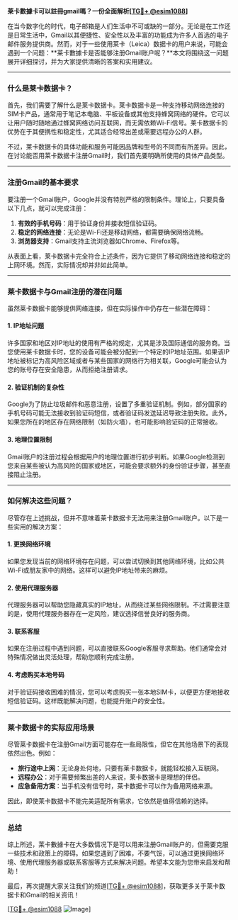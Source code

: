 **莱卡數據卡可以註冊gmail嗎？一份全面解析[[TG💪+ @esim1088](https://t.me/s/esim1088)]**

在当今数字化的时代，电子邮箱是人们生活中不可或缺的一部分。无论是在工作还是日常生活中，Gmail以其便捷性、安全性以及丰富的功能成为许多人首选的电子邮件服务提供商。然而，对于一些使用莱卡（Leica）数据卡的用户来说，可能会遇到一个问题：**莱卡數據卡是否能够注册Gmail账户呢？**本文将围绕这一问题展开详细探讨，并为大家提供清晰的答案和实用建议。

---

### **什么是莱卡数据卡？**

首先，我们需要了解什么是莱卡数据卡。莱卡数据卡是一种支持移动网络连接的SIM卡产品，通常用于笔记本电脑、平板设备或其他支持蜂窝网络的硬件。它可以让用户随时随地通过蜂窝网络访问互联网，而无需依赖Wi-Fi信号。莱卡数据卡的优势在于其便携性和稳定性，尤其适合经常出差或需要远程办公的人群。

不过，莱卡数据卡的具体功能和服务可能因品牌和型号的不同而有所差异。因此，在讨论能否用莱卡数据卡注册Gmail时，我们首先要明确所使用的具体产品类型。

---

### **注册Gmail的基本要求**

要注册一个Gmail账户，Google并没有特别严格的限制条件。理论上，只要具备以下几点，就可以完成注册：

1. **有效的手机号码**：用于验证身份并接收短信验证码。
2. **稳定的网络连接**：无论是Wi-Fi还是移动网络，都需要确保网络流畅。
3. **浏览器支持**：Gmail支持主流浏览器如Chrome、Firefox等。

从表面上看，莱卡数据卡完全符合上述条件，因为它提供了移动网络连接和稳定的上网环境。然而，实际情况却并非如此简单。

---

### **莱卡数据卡与Gmail注册的潜在问题**

虽然莱卡数据卡能够提供网络连接，但在实际操作中仍存在一些潜在障碍：

#### **1. IP地址问题**
许多国家和地区对IP地址的使用有严格的规定，尤其是涉及国际通信的服务商。当您使用莱卡数据卡时，您的设备可能会被分配到一个特定的IP地址范围。如果该IP地址被标记为高风险区域或者与某些国家的网络行为相关联，Google可能会认为您的账号存在安全隐患，从而拒绝注册请求。

#### **2. 验证机制的复杂性**
Google为了防止垃圾邮件和恶意注册，设置了多重验证机制。例如，部分国家的手机号码可能无法接收到验证码短信，或者验证码发送延迟导致注册失败。此外，如果您所在的地区存在网络限制（如防火墙），也可能影响验证码的正常接收。

#### **3. 地理位置限制**
Gmail账户的注册过程会根据用户的地理位置进行初步判断。如果Google检测到您来自某些被认为高风险的国家或地区，可能会要求额外的身份验证步骤，甚至直接阻止注册。

---

### **如何解决这些问题？**

尽管存在上述挑战，但并不意味着莱卡数据卡无法用来注册Gmail账户。以下是一些实用的解决方案：

#### **1. 更换网络环境**
如果您发现当前的网络环境存在问题，可以尝试切换到其他网络环境，比如公共Wi-Fi或朋友家中的网络。这样可以避免IP地址带来的麻烦。

#### **2. 使用代理服务器**
代理服务器可以帮助您隐藏真实的IP地址，从而绕过某些网络限制。不过需要注意的是，使用代理服务器存在一定风险，建议选择信誉良好的服务商。

#### **3. 联系客服**
如果在注册过程中遇到问题，可以直接联系Google客服寻求帮助。他们通常会对特殊情况做出灵活处理，帮助您顺利完成注册。

#### **4. 考虑购买本地号码**
对于验证码接收困难的情况，您可以考虑购买一张本地SIM卡，以便更方便地接收短信验证码。这样既能解决问题，也能提升账户的安全性。

---

### **莱卡数据卡的实际应用场景**

尽管莱卡数据卡在注册Gmail方面可能存在一些局限性，但它在其他场景下的表现依然出色。例如：

- **旅行途中上网**：无论身处何地，只要有莱卡数据卡，就能轻松接入互联网。
- **远程办公**：对于需要频繁出差的人来说，莱卡数据卡是理想的伴侣。
- **应急备用方案**：当手机没有信号时，莱卡数据卡可以作为备用网络来源。

因此，即使莱卡数据卡不能完美适配所有需求，它依然是值得信赖的选择。

---

### **总结**

综上所述，莱卡數據卡在大多数情况下是可以用来注册Gmail账户的，但需要克服一些技术和政策上的障碍。如果您遇到了困难，不要气馁，可以通过更换网络环境、使用代理服务器或联系客服等方式来解决问题。希望本文能为您带来启发和帮助！

最后，再次提醒大家关注我们的频道[[TG💪+ @esim1088](https://t.me/s/esim1088)]，获取更多关于莱卡数据卡和Gmail的相关资讯！ 

[[TG💪+ @esim1088](https://t.me/s/esim1088) ![Image](https://i.postimg.cc/4NQfJmqS/Snipaste-2025-05-13-00-14-12.png)]